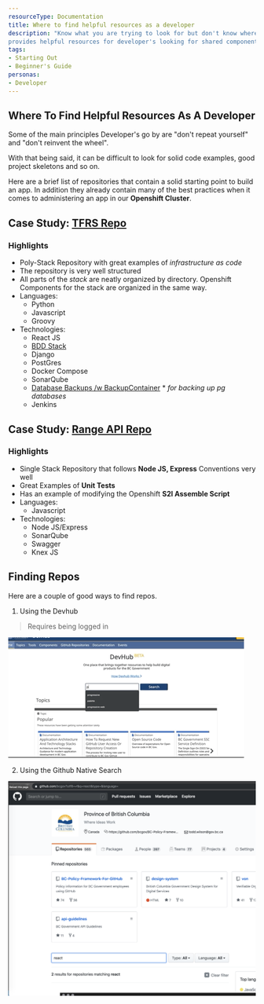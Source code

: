 ```yaml
---
resourceType: Documentation
title: Where to find helpful resources as a developer
description: "Know what you are trying to look for but don't know where to start? Here is a guide that
provides helpful resources for developer's looking for shared components, code examples etc."
tags:
- Starting Out
- Beginner's Guide
personas: 
- Developer
---
```


## Where To Find Helpful Resources As A Developer

Some of the main principles Developer's go by are "don't repeat yourself" and "don't reinvent the wheel". 

With that being said, it can be difficult to look for solid code examples, good project skeletons and so on. 

Here are a brief list of repositories that contain a solid starting point to build an app. In addition they 
already contain many of the best practices when it comes to administering an app in our __Openshift Cluster__. 

## Case Study: [TFRS Repo](https://github.com/bcgov/tfrs)

### Highlights

- Poly-Stack Repository with great examples of _infrastructure as code_
- The repository is very well structured
- All parts of the _stack_ are neatly organized by directory. Openshift Components for the stack are organized in the same way.
- Languages:
  - Python
  - Javascript
  - Groovy
- Technologies:
  - React JS
  - [BDD Stack](https://github.com/BCDevOps/BDDStack/)
  - Django
  - PostGres
  - Docker Compose
  - SonarQube
  - [Database Backups /w BackupContainer](https://github.com/BCDevOps/backup-container) * *for backing up pg databases*
  - Jenkins

## Case Study: [Range API Repo](https://github.com/bcgov/range-api)

### Highlights

- Single Stack Repository that follows __Node JS, Express__ Conventions very well
- Great Examples of __Unit Tests__
- Has an example of modifying the Openshift __S2I Assemble Script__
- Languages:
  - Javascript
- Technologies:
  - Node JS/Express
  - SonarQube
  - Swagger
  - Knex JS

## Finding Repos

Here are a couple of good ways to find repos. 

1. Using the Devhub

> Requires being logged in

![Searching Devhub](../../assets/search-devhub.gif)

2. Using the Github Native Search

![Searching Github](../../assets/search-github.png)